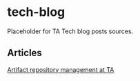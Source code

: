 # tech-blog
Placeholder for TA Tech blog posts sources.


## Articles

[Artifact repository management at TA](./02-nexus)
